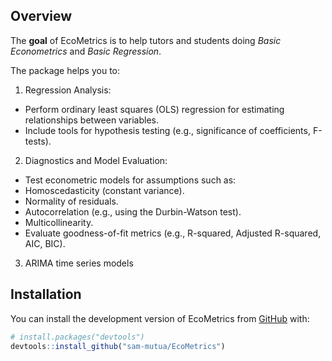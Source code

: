 ## Overview

The **goal** of EcoMetrics is to help tutors and students doing *Basic Econometrics* and *Basic Regression*.

The package helps you to:

1. Regression Analysis:

- Perform ordinary least squares (OLS) regression for estimating relationships between variables.
- Include tools for hypothesis testing (e.g., significance of coefficients, F-tests).

2. Diagnostics and Model Evaluation:
   
- Test econometric models for assumptions such as:
- Homoscedasticity (constant variance).
- Normality of residuals.
- Autocorrelation (e.g., using the Durbin-Watson test).
- Multicollinearity.
- Evaluate goodness-of-fit metrics (e.g., R-squared, Adjusted R-squared, AIC, BIC).

3. ARIMA time series models

## Installation

You can install the development version of EcoMetrics from [GitHub](https://github.com/) with:

``` r
# install.packages("devtools")
devtools::install_github("sam-mutua/EcoMetrics")
